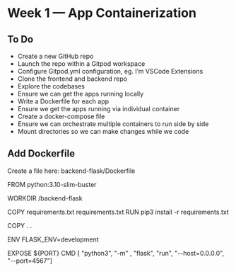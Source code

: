 # Week 1 — App Containerization

## To Do
- Create a new GitHub repo
- Launch the repo within a Gitpod workspace
- Configure Gitpod.yml configuration, eg. I’m VSCode Extensions
- Clone the frontend and backend repo
- Explore the codebases
- Ensure we can get the apps running locally
- Write a Dockerfile for each app
- Ensure we get the apps running via individual container
- Create a docker-compose file
- Ensure we can orchestrate multiple containers to run side by side
- Mount directories so we can make changes while we code


## Add Dockerfile
Create a file here: backend-flask/Dockerfile

FROM python:3.10-slim-buster

WORKDIR /backend-flask

COPY requirements.txt requirements.txt
RUN pip3 install -r requirements.txt

COPY . .

ENV FLASK_ENV=development

EXPOSE ${PORT}
CMD [ "python3", "-m" , "flask", "run", "--host=0.0.0.0", "--port=4567"]

